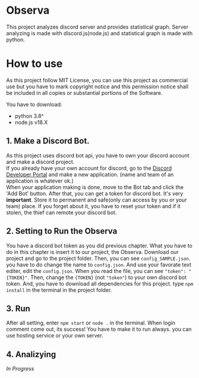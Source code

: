 # Observa
This project analyzes discord server and provides statistical graph. Server analyzing is made with discord.js(node.js) and statistical graph is made with python.

# How to use
As this project follow MIT License, you can use this project as commercial use but you have to mark copyright notice and this permission notice shall be included in all copies or substantial portions of the Software.

You have to download:
- python 3.8^
- node.js v18.X

## 1. Make a Discord Bot.
As this project uses discord bot api, you have to own your discord account and make a discord project.<br>
If you already have your own account for discord, go to the [Discord Developer Portal](https://discord.com/developers/applications) and make a new application. (name and team of an application is whatever ok.)<br>
When your application making is done, move to the Bot tab and click the 'Add Bot' button. After that, you can get a token for discord bot. It's very **important**. Store it to permanent and safe(only can access by you or your team) place. If you forget about it, you have to reset your token and if it stolen, the thief can remote your discord bot.

## 2. Setting to Run the Observa
You have a discord bot token as you did previous chapter. What you have to do in this chapter is insert it to our project, the Observa. Download our project and go to the project folder. Then, you can see `config_SAMPLE.json`. you have to do change the name to `config.json`. And use your favorate text editer, edit the `config.json`. When you read the file, you can see `"token": "{TOKEN}"`. Then, change the `{TOKEN}` (not `"token"`) to your own discord bot token. And, you have to download all dependencies for this project. type `npm install` in the terminal in the project folder.

## 3. Run
After all setting, enter `npm start` or `node .` in the terminal. When login comment come out, its success! You have to make it to run always. you can use hosting service or your own server.

## 4. Analizying
*In Progress*
